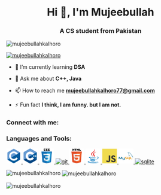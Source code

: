 <h1 align="center">Hi 👋, I'm Mujeebullah</h1>
<h3 align="center">A CS student from Pakistan</h3>

<p align="left"> <img src="https://komarev.com/ghpvc/?username=mujeebullahkalhoro&label=Profile%20views&color=0e75b6&style=flat" alt="mujeebullahkalhoro" /> </p>

<p align="left"> <a href="https://github.com/ryo-ma/github-profile-trophy"><img src="https://github-profile-trophy.vercel.app/?username=mujeebullahkalhoro" alt="mujeebullahkalhoro" /></a> </p>

- 🌱 I’m currently learning **DSA**

- 💬 Ask me about **C++, Java**

- 📫 How to reach me **mujeebullahkalhoro77@gmail.com**

- ⚡ Fun fact **I think, I am funny. but I am not.**

<h3 align="left">Connect with me:</h3>
<p align="left">
</p>

<h3 align="left">Languages and Tools:</h3>
<p align="left"> <a href="https://www.cprogramming.com/" target="_blank" rel="noreferrer"> <img src="https://raw.githubusercontent.com/devicons/devicon/master/icons/c/c-original.svg" alt="c" width="40" height="40"/> </a> <a href="https://www.w3schools.com/cpp/" target="_blank" rel="noreferrer"> <img src="https://raw.githubusercontent.com/devicons/devicon/master/icons/cplusplus/cplusplus-original.svg" alt="cplusplus" width="40" height="40"/> </a> <a href="https://www.w3schools.com/css/" target="_blank" rel="noreferrer"> <img src="https://raw.githubusercontent.com/devicons/devicon/master/icons/css3/css3-original-wordmark.svg" alt="css3" width="40" height="40"/> </a> <a href="https://git-scm.com/" target="_blank" rel="noreferrer"> <img src="https://www.vectorlogo.zone/logos/git-scm/git-scm-icon.svg" alt="git" width="40" height="40"/> </a> <a href="https://www.w3.org/html/" target="_blank" rel="noreferrer"> <img src="https://raw.githubusercontent.com/devicons/devicon/master/icons/html5/html5-original-wordmark.svg" alt="html5" width="40" height="40"/> </a> <a href="https://www.java.com" target="_blank" rel="noreferrer"> <img src="https://raw.githubusercontent.com/devicons/devicon/master/icons/java/java-original.svg" alt="java" width="40" height="40"/> </a> <a href="https://developer.mozilla.org/en-US/docs/Web/JavaScript" target="_blank" rel="noreferrer"> <img src="https://raw.githubusercontent.com/devicons/devicon/master/icons/javascript/javascript-original.svg" alt="javascript" width="40" height="40"/> </a> <a href="https://www.mysql.com/" target="_blank" rel="noreferrer"> <img src="https://raw.githubusercontent.com/devicons/devicon/master/icons/mysql/mysql-original-wordmark.svg" alt="mysql" width="40" height="40"/> </a> <a href="https://www.sqlite.org/" target="_blank" rel="noreferrer"> <img src="https://www.vectorlogo.zone/logos/sqlite/sqlite-icon.svg" alt="sqlite" width="40" height="40"/> </a> </p>

<p><img align="left" src="https://github-readme-stats.vercel.app/api/top-langs?username=mujeebullahkalhoro&show_icons=true&locale=en&layout=compact" alt="mujeebullahkalhoro" /></p>

<p>&nbsp;<img align="center" src="https://github-readme-stats.vercel.app/api?username=mujeebullahkalhoro&show_icons=true&locale=en" alt="mujeebullahkalhoro" /></p>

<p><img align="center" src="https://github-readme-streak-stats.herokuapp.com/?user=mujeebullahkalhoro&" alt="mujeebullahkalhoro" /></p>

